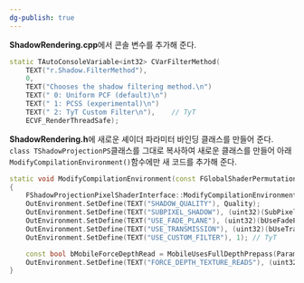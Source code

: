 ```yaml
---
dg-publish: true
---
```


**ShadowRendering.cpp**에서 콘솔 변수를 추가해 준다.
```cpp
static TAutoConsoleVariable<int32> CVarFilterMethod(
	TEXT("r.Shadow.FilterMethod"),
	0,
	TEXT("Chooses the shadow filtering method.\n")
	TEXT(" 0: Uniform PCF (default)\n")
	TEXT(" 1: PCSS (experimental)\n")
	TEXT(" 2: TyT Custom Filter\n"),	// TyT
	ECVF_RenderThreadSafe);
```

**ShadowRendering.h**에 새로운 셰이더 파라미터 바인딩 클래스를 만들어 준다. 
`class TShadowProjectionPS`클래스를 그대로 복사하여 새로운 클래스를 만들어 아래 `ModifyCompilationEnvironment()`함수에만 새 코드를 추가해 준다.
```cpp
static void ModifyCompilationEnvironment(const FGlobalShaderPermutationParameters& Parameters, FShaderCompilerEnvironment& OutEnvironment)
{
	FShadowProjectionPixelShaderInterface::ModifyCompilationEnvironment(Parameters, OutEnvironment);
	OutEnvironment.SetDefine(TEXT("SHADOW_QUALITY"), Quality);
	OutEnvironment.SetDefine(TEXT("SUBPIXEL_SHADOW"), (uint32)(SubPixelShadow ? 1 : 0));
	OutEnvironment.SetDefine(TEXT("USE_FADE_PLANE"), (uint32)(bUseFadePlane ? 1 : 0));
	OutEnvironment.SetDefine(TEXT("USE_TRANSMISSION"), (uint32)(bUseTransmission ? 1 : 0));
	OutEnvironment.SetDefine(TEXT("USE_CUSTOM_FILTER"), 1);	// TyT

	const bool bMobileForceDepthRead = MobileUsesFullDepthPrepass(Parameters.Platform);
	OutEnvironment.SetDefine(TEXT("FORCE_DEPTH_TEXTURE_READS"), (uint32)(bMobileForceDepthRead ? 1 : 0));
}
```
